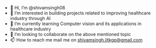 - 👋 Hi, I’m @shivamsingh08
- 👀 I’m interested in building projects related to improving healthcare industry through AI
- 🌱 I’m currently learning Computer vision and its applications in healthcare industry
- 💞️ I’m looking to collaborate on the above mentioned topic
- 📫 How to reach me mail me on shivamsingh.iitkgp@gmail.com

<!---
shivamsingh08/shivamsingh08 is a ✨ special ✨ repository because its `README.md` (this file) appears on your GitHub profile.
You can click the Preview link to take a look at your changes.
--->
